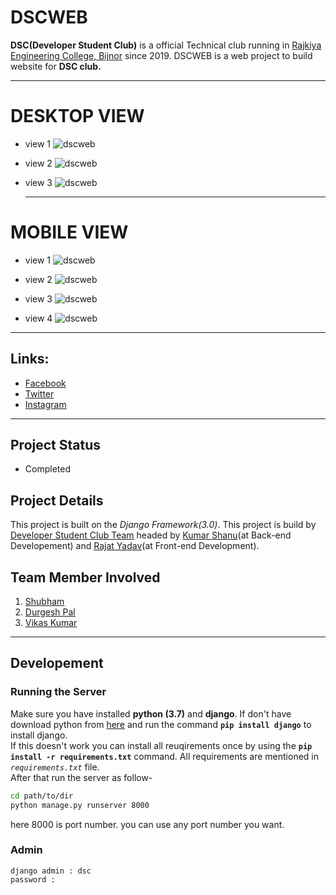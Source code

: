 # DSCWEB

  **DSC(Developer Student Club)** is a official Technical club running in [Rajkiya Engineering College, Bijnor](http://recb.ac.in/) since 2019. DSCWEB is a web project to build website for **DSC club.**
  
  ---

# DESKTOP VIEW
- view 1
  ![dscweb](p1.png)    
  
- view 2
  ![dscweb](p2.png)  
  
- view 3
  ![dscweb](p3.png)
  
  ---


# MOBILE VIEW

- view 1
  ![dscweb](m1.jpeg)

- view 2
  ![dscweb](m2.jpeg) 

- view 3
  ![dscweb](m3.jpeg)  

- view 4
  ![dscweb](m4.jpeg)       



---



## Links:

- [Facebook](https://www.facebook.com/dscrecbijnor/)
- [Twitter](https://twitter.com/DscRec)
- [Instagram](https://www.instagram.com/dscrecbijnor/?igshid=b8dp92k5qnhu)

---

## Project Status

- Completed

## Project Details

This project is built on the *Django Framework(3.0)*. This project is build by [Developer Student Club Team](https://www.dscrecbijnor.com) headed by [Kumar Shanu](https://github.com/its-Kumar)(at Back-end Developement) and [Rajat Yadav](https://github.com/rajatyadav8540/)(at Front-end Development).

## Team Member Involved
1. [Shubham](https://www.facebook.com/shubham.kanaujiya.75641)
2. [Durgesh Pal](https://www.facebook.com/profile.php?id=100006648767928)
3. [Vikas Kumar](https://www.facebook.com/feelthecoder)


---

## Developement

### Running the Server

Make sure you have installed **python (3.7)** and **django**. If don't have download python from [here](https://python.org/) and run the command **` pip install django `** to install django.\
If this doesn't work you can install all reuqirements once by using the **` pip install -r requirements.txt `** command. All requirements are mentioned in *`requirements.txt`* file.\
After that run the server as follow-

```bash
cd path/to/dir
python manage.py runserver 8000
```

here 8000 is port number. you can use any port number you want.

### Admin

    django admin : dsc
    password :

